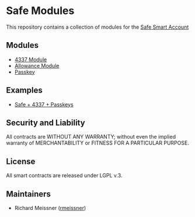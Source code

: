 # Safe Modules

This repository contains a collection of modules for the [Safe Smart Account](https://github.com/safe-global/safe-contracts)

## Modules

- [4337 Module](./modules/4337)
- [Allowance Module](./modules/allowances)
- [Passkey](./modules/passkey)

## Examples

- [Safe + 4337 + Passkeys](./examples/safe-4337-passkeys)

## Security and Liability

All contracts are WITHOUT ANY WARRANTY; without even the implied warranty of MERCHANTABILITY or FITNESS FOR A PARTICULAR PURPOSE.

## License

All smart contracts are released under LGPL v.3.

## Maintainers

- Richard Meissner ([rmeissner](https://github.com/rmeissner))
